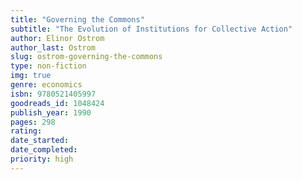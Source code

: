 ```yaml
---
title: "Governing the Commons"
subtitle: "The Evolution of Institutions for Collective Action"
author: Elinor Ostrom
author_last: Ostrom
slug: ostrom-governing-the-commons
type: non-fiction
img: true
genre: economics
isbn: 9780521405997
goodreads_id: 1048424
publish_year: 1990
pages: 298
rating: 
date_started:
date_completed:
priority: high
---
```

